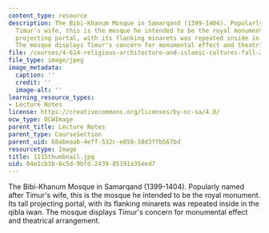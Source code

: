 ```yaml
---
content_type: resource
description: The Bibi-Khanum Mosque in Samarqand (1399-1404). Popularly named after
  Timur's wife, this is the mosque he intended to be the royal monument. Its tall
  projecting portal, with its flanking minarets was repeated inside in the qibla iwan.
  The mosque displays Timur's concern for monumental effect and theatrical arrangement.
file: /courses/4-614-religious-architecture-and-islamic-cultures-fall-2002/04e1cb1b6c5d9bfd243985191a35eed7_1115thumbnail.jpg
file_type: image/jpeg
image_metadata:
  caption: ''
  credit: ''
  image-alt: ''
learning_resource_types:
- Lecture Notes
license: https://creativecommons.org/licenses/by-nc-sa/4.0/
ocw_type: OCWImage
parent_title: Lecture Notes
parent_type: CourseSection
parent_uid: 68abeaab-4eff-532c-e858-18d3ffb567bd
resourcetype: Image
title: 1115thumbnail.jpg
uid: 04e1cb1b-6c5d-9bfd-2439-85191a35eed7
---
```

The Bibi-Khanum Mosque in Samarqand (1399-1404). Popularly named after Timur's wife, this is the mosque he intended to be the royal monument. Its tall projecting portal, with its flanking minarets was repeated inside in the qibla iwan. The mosque displays Timur's concern for monumental effect and theatrical arrangement.